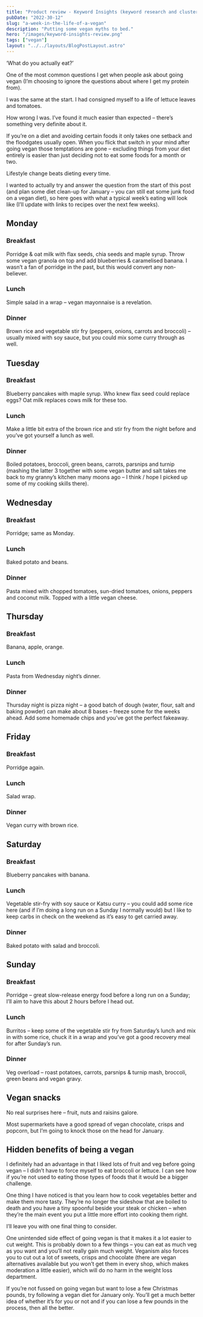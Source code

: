 ```yaml
---
title: "Product review - Keyword Insights (keyword research and clustering)"
pubDate: "2022-30-12"
slug: "a-week-in-the-life-of-a-vegan"
description: "Putting some vegan myths to bed."
hero: "/images/keyword-insights-review.png"
tags: ["vegan"]
layout: "../../layouts/BlogPostLayout.astro"
---
```


‘What do you actually eat?’

One of the most common questions I get when people ask about going vegan (I’m choosing to ignore the questions about where I get my protein from).

I was the same at the start. I had consigned myself to a life of lettuce leaves and tomatoes.

How wrong I was. I’ve found it much easier than expected – there’s something very definite about it. 

If you’re on a diet and avoiding certain foods it only takes one setback and the floodgates usually open. When you flick that switch in your mind after going vegan those temptations are gone – excluding things from your diet entirely is easier than just deciding not to eat some foods for a month or two.

Lifestyle change beats dieting every time.

I wanted to actually try and answer the question from the start of this post (and plan some diet clean-up for January – you can still eat some junk food on a vegan diet), so here goes with what a typical week’s eating will look like (I’ll update with links to recipes over the next few weeks).

## Monday
### Breakfast
Porridge & oat milk with flax seeds, chia seeds and maple syrup. Throw some vegan granola on top and add blueberries & caramelised banana. I wasn’t a fan of porridge in the past, but this would convert any non-believer.

### Lunch
Simple salad in a wrap – vegan mayonnaise is a revelation.

### Dinner
Brown rice and vegetable stir fry (peppers, onions, carrots and broccoli) – usually mixed with soy sauce, but you could mix some curry through as well.

## Tuesday
### Breakfast
Blueberry pancakes with maple syrup. Who knew flax seed could replace eggs? Oat milk replaces cows milk for these too.

### Lunch
Make a little bit extra of the brown rice and stir fry from the night before and you’ve got yourself a lunch as well.

### Dinner
Boiled potatoes, broccoli, green beans, carrots, parsnips and turnip (mashing the latter 3 together with some vegan butter and salt takes me back to my granny’s kitchen many moons ago – I think / hope I picked up some of my cooking skills there).

## Wednesday
### Breakfast
Porridge; same as Monday.

### Lunch
Baked potato and beans.

### Dinner
Pasta mixed with chopped tomatoes, sun-dried tomatoes, onions, peppers and coconut milk. Topped with a little vegan cheese.

## Thursday
### Breakfast
Banana, apple, orange.

### Lunch
Pasta from Wednesday night’s dinner.

### Dinner
Thursday night is pizza night – a good batch of dough (water, flour, salt and baking powder) can make about 8 bases – freeze some for the weeks ahead. Add some homemade chips and you’ve got the perfect fakeaway.

## Friday
### Breakfast
Porridge again.

### Lunch
Salad wrap.

### Dinner
Vegan curry with brown rice.

## Saturday
### Breakfast
Blueberry pancakes with banana.

### Lunch
Vegetable stir-fry with soy sauce or Katsu curry – you could add some rice here (and if I’m doing a long run on a Sunday I normally would) but I like to keep carbs in check on the weekend as it’s easy to get carried away.

### Dinner
Baked potato with salad and broccoli.

## Sunday
### Breakfast
Porridge – great slow-release energy food before a long run on a Sunday; I’ll aim to have this about 2 hours before I head out.

### Lunch
Burritos – keep some of the vegetable stir fry from Saturday’s lunch and mix in with some rice, chuck it in a wrap and you’ve got a good recovery meal for after Sunday’s run.

### Dinner
Veg overload – roast potatoes, carrots, parsnips & turnip mash, broccoli, green beans and vegan gravy.

## Vegan snacks
No real surprises here – fruit, nuts and raisins galore.

Most supermarkets have a good spread of vegan chocolate, crisps and popcorn, but I’m going to knock those on the head for January.

## Hidden benefits of being a vegan
I definitely had an advantage in that I liked lots of fruit and veg before going vegan – I didn’t have to force myself to eat broccoli or lettuce. I can see how if you’re not used to eating those types of foods that it would be a bigger challenge.

One thing I have noticed is that you learn how to cook vegetables better and make them more tasty. They’re no longer the sideshow that are boiled to death and you have a tiny spoonful beside your steak or chicken – when they’re the main event you put a little more effort into cooking them right. 

I’ll leave you with one final thing to consider.

One unintended side effect of going vegan is that it makes it a lot easier to cut weight. This is probably down to a few things – you can eat as much veg as you want and you’ll not really gain much weight. Veganism also forces you to cut out a lot of sweets, crisps and chocolate (there are vegan alternatives available but you won’t get them in every shop, which makes moderation a little easier), which will do no harm in the weight loss department.

If you’re not fussed on going vegan but want to lose a few Christmas pounds, try following a vegan diet for January only. You’ll get a much better idea of whether it’s for you or not and if you can lose a few pounds in the process, then all the better.
